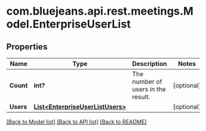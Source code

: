# com.bluejeans.api.rest.meetings.Model.EnterpriseUserList
## Properties

Name | Type | Description | Notes
------------ | ------------- | ------------- | -------------
**Count** | **int?** | The number of users in the result. | [optional] 
**Users** | [**List&lt;EnterpriseUserListUsers&gt;**](EnterpriseUserListUsers.md) |  | [optional] 

[[Back to Model list]](../README.md#documentation-for-models) [[Back to API list]](../README.md#documentation-for-api-endpoints) [[Back to README]](../README.md)


